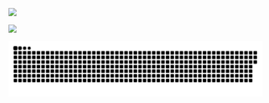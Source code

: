 
![](https://komarev.com/ghpvc/?username=soheil-mp&color=gray&style=flat)

![](https://i.imgur.com/lO3E9Gs.gif)


<a href=#><img src="contributions.svg"></a>

